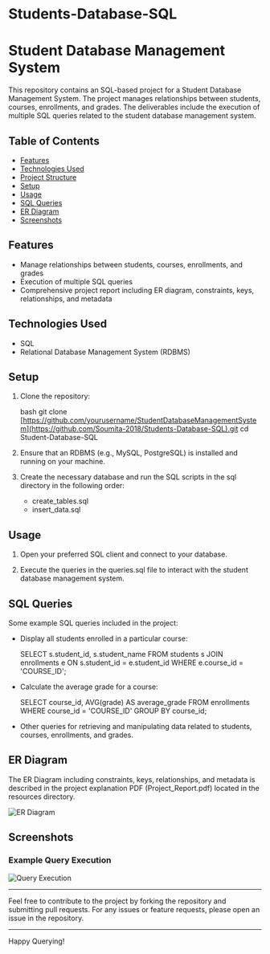 # Students-Database-SQL
# Student Database Management System

This repository contains an SQL-based project for a Student Database Management System. The project manages relationships between students, courses, enrollments, and grades. The deliverables include the execution of multiple SQL queries related to the student database management system.

## Table of Contents

- [Features](#features)
- [Technologies Used](#technologies-used)
- [Project Structure](#project-structure)
- [Setup](#setup)
- [Usage](#usage)
- [SQL Queries](#sql-queries)
- [ER Diagram](#er-diagram)
- [Screenshots](#screenshots)

## Features

- Manage relationships between students, courses, enrollments, and grades
- Execution of multiple SQL queries
- Comprehensive project report including ER diagram, constraints, keys, relationships, and metadata

## Technologies Used

- SQL
- Relational Database Management System (RDBMS)


## Setup

1. Clone the repository:

    bash
    git clone [https://github.com/yourusername/StudentDatabaseManagementSystem](https://github.com/Soumita-2018/Students-Database-SQL).git
    cd Student-Database-SQL
    

2. Ensure that an RDBMS (e.g., MySQL, PostgreSQL) is installed and running on your machine.

3. Create the necessary database and run the SQL scripts in the sql directory in the following order:
    - create_tables.sql
    - insert_data.sql

## Usage

1. Open your preferred SQL client and connect to your database.

2. Execute the queries in the queries.sql file to interact with the student database management system.

## SQL Queries

Some example SQL queries included in the project:

- Display all students enrolled in a particular course:

    
    SELECT s.student_id, s.student_name
    FROM students s
    JOIN enrollments e ON s.student_id = e.student_id
    WHERE e.course_id = 'COURSE_ID';
    

- Calculate the average grade for a course:

    
    SELECT course_id, AVG(grade) AS average_grade
    FROM enrollments
    WHERE course_id = 'COURSE_ID'
    GROUP BY course_id;
    

- Other queries for retrieving and manipulating data related to students, courses, enrollments, and grades.

## ER Diagram

The ER Diagram including constraints, keys, relationships, and metadata is described in the project explanation PDF (Project_Report.pdf) located in the resources directory.

![ER Diagram](resources/ER_Diagram.png)

## Screenshots

### Example Query Execution

![Query Execution](screenshots/query_execution.png)

---

Feel free to contribute to the project by forking the repository and submitting pull requests. For any issues or feature requests, please open an issue in the repository.

---

Happy Querying!
